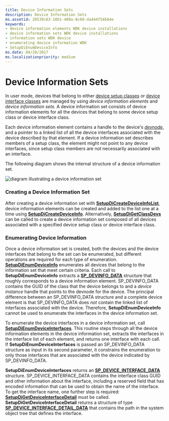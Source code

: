 ```yaml
---
title: Device Information Sets
description: Device Information Sets
ms.assetid: 20539c63-10b1-408a-8c60-da444f54b64e
keywords:
- device information elements WDK device installations
- device information sets WDK device installations
- information sets WDK device
- enumerating device information WDK
- SetupDiEnumDeviceInfo
ms.date: 04/20/2017
ms.localizationpriority: medium
---
```


# Device Information Sets





In user mode, devices that belong to either [device setup classes](device-setup-classes.md) or [device interface classes](device-interface-classes.md) are managed by using *device information elements* and *device information sets.* A device information set consists of device information elements for all the devices that belong to some device setup class or device interface class.

Each device information element contains a handle to the device's [*devnode*](https://msdn.microsoft.com/library/windows/hardware/ff556277#wdkgloss-devnode), and a pointer to a linked list of all the device interfaces associated with the device described by that element. If a device information set describes members of a setup class, the element might not point to any device interfaces, since setup class members are not necessarily associated with an interface.

The following diagram shows the internal structure of a device information set.

![diagram illustrating a device information set](images/devinfosets.png)

### Creating a Device Information Set

After creating a device information set with [**SetupDiCreateDeviceInfoList**](https://msdn.microsoft.com/library/windows/hardware/ff550956), device information elements can be created and added to the list one at a time using [**SetupDiCreateDeviceInfo**](https://msdn.microsoft.com/library/windows/hardware/ff550952). Alternatively, [**SetupDiGetClassDevs**](https://msdn.microsoft.com/library/windows/hardware/ff551069) can be called to create a device information set composed of all devices associated with a specified device setup class or device interface class.

### Enumerating Device Information

Once a device information set is created, both the devices and the device interfaces that belong to the set can be enumerated, but different operations are required for each type of enumeration. [**SetupDiEnumDeviceInfo**](https://msdn.microsoft.com/library/windows/hardware/ff551010) enumerates all devices that belong to the information set that meet certain criteria. Each call to **SetupDiEnumDeviceInfo** extracts a [**SP_DEVINFO_DATA**](https://msdn.microsoft.com/library/windows/hardware/ff552344) structure that roughly corresponds to a device information element. SP_DEVINFO_DATA contains the GUID of the class that the device belongs to and a *device instance* handle that points to the devnode for the device. The principal difference between an SP_DEVINFO_DATA structure and a complete device element is that SP_DEVINFO_DATA does *not* contain the linked list of interfaces associated with the device. Therefore, **SetupDiEnumDeviceInfo** cannot be used to enumerate the interfaces in the device information set.

To enumerate the device interfaces in a device information set, call [**SetupDiEnumDeviceInterfaces**](https://msdn.microsoft.com/library/windows/hardware/ff551015). This routine steps through all the device information elements in the device information set, extracts the interfaces in the interface list of each element, and returns one interface with each call. If **SetupDiEnumDeviceInterfaces** is passed an SP_DEVINFO_DATA structure as input in its second parameter, it constrains the enumeration to only those interfaces that are associated with the device indicated by SP_DEVINFO_DATA.

**SetupDiEnumDeviceInterfaces** returns an [**SP_DEVICE_INTERFACE_DATA**](https://msdn.microsoft.com/library/windows/hardware/ff552342) structure. SP_DEVICE_INTERFACE_DATA contains the interface class GUID and other information about the interface, including a reserved field that has encoded information that can be used to obtain the name of the interface. To get the interface name, one further step is required: [**SetupDiGetDeviceInterfaceDetail**](https://msdn.microsoft.com/library/windows/hardware/ff551120) must be called. **SetupDiGetDeviceInterfaceDetail** returns a structure of type [**SP_DEVICE_INTERFACE_DETAIL_DATA**](https://msdn.microsoft.com/library/windows/hardware/ff552343) that contains the path in the system object tree that defines the interface.

 

 





